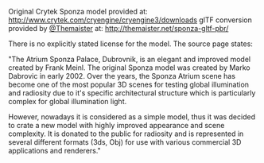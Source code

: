 Original Crytek Sponza model provided at: http://www.crytek.com/cryengine/cryengine3/downloads
glTF conversion provided by [@Themaister](https://twitter.com/Themaister/status/1005936414045990912) at: http://themaister.net/sponza-gltf-pbr/

There is no explicitly stated license for the model. The source page states:

"The Atrium Sponza Palace, Dubrovnik, is an elegant and improved model created by Frank Meinl. The original Sponza model was created by Marko Dabrovic in early 2002. Over the years, the Sponza Atrium scene has become one of the most popular 3D scenes for testing global illumination and radiosity due to it's specific architectural structure which is particularly complex for global illumination light.

However, nowadays it is considered as a simple model, thus it was decided to crate a new model with highly improved appearance and scene complexity. It is donated to the public for  radiosity and is represented in several different formats (3ds, Obj) for use with various commercial 3D applications and renderers."